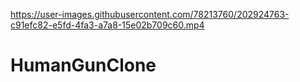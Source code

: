 

https://user-images.githubusercontent.com/78213760/202924763-c91efc82-e5fd-4fa3-a7a8-15e02b709c60.mp4

# HumanGunClone
